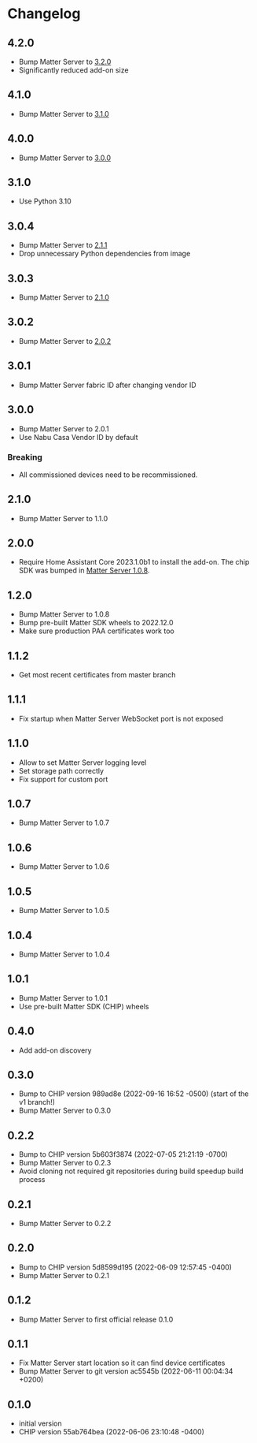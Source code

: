 # Changelog

## 4.2.0

- Bump Matter Server to [3.2.0](https://github.com/home-assistant-libs/python-matter-server/releases/tag/3.2.0)
- Significantly reduced add-on size

## 4.1.0

- Bump Matter Server to [3.1.0](https://github.com/home-assistant-libs/python-matter-server/releases/tag/3.1.0)

## 4.0.0

- Bump Matter Server to [3.0.0](https://github.com/home-assistant-libs/python-matter-server/releases/tag/3.0.0)

## 3.1.0

- Use Python 3.10

## 3.0.4

- Bump Matter Server to [2.1.1](https://github.com/home-assistant-libs/python-matter-server/releases/tag/2.1.1)
- Drop unnecessary Python dependencies from image

## 3.0.3

- Bump Matter Server to [2.1.0](https://github.com/home-assistant-libs/python-matter-server/releases/tag/2.1.0)

## 3.0.2

- Bump Matter Server to [2.0.2](https://github.com/home-assistant-libs/python-matter-server/releases/tag/2.0.2)

## 3.0.1

- Bump Matter Server fabric ID after changing vendor ID

## 3.0.0

- Bump Matter Server to 2.0.1
- Use Nabu Casa Vendor ID by default

### Breaking

- All commissioned devices need to be recommissioned.

## 2.1.0

- Bump Matter Server to 1.1.0

## 2.0.0

- Require Home Assistant Core 2023.1.0b1 to install the add-on. The chip SDK was bumped in [Matter Server 1.0.8](https://github.com/home-assistant-libs/python-matter-server/releases/tag/1.0.8).

## 1.2.0

- Bump Matter Server to 1.0.8
- Bump pre-built Matter SDK wheels to 2022.12.0
- Make sure production PAA certificates work too

## 1.1.2

- Get most recent certificates from master branch

## 1.1.1

- Fix startup when Matter Server WebSocket port is not exposed

## 1.1.0

- Allow to set Matter Server logging level
- Set storage path correctly
- Fix support for custom port

## 1.0.7

- Bump Matter Server to 1.0.7

## 1.0.6

- Bump Matter Server to 1.0.6

## 1.0.5

- Bump Matter Server to 1.0.5

## 1.0.4

- Bump Matter Server to 1.0.4

## 1.0.1

- Bump Matter Server to 1.0.1
- Use pre-built Matter SDK (CHIP) wheels

## 0.4.0

- Add add-on discovery

## 0.3.0

- Bump to CHIP version 989ad8e (2022-09-16 16:52 -0500) (start of the v1 branch!)
- Bump Matter Server to 0.3.0

## 0.2.2

- Bump to CHIP version 5b603f3874 (2022-07-05 21:21:19 -0700)
- Bump Matter Server to 0.2.3
- Avoid cloning not required git repositories during build speedup build process

## 0.2.1

- Bump Matter Server to 0.2.2

## 0.2.0

- Bump to CHIP version 5d8599d195 (2022-06-09 12:57:45 -0400)
- Bump Matter Server to 0.2.1

## 0.1.2

- Bump Matter Server to first official release 0.1.0

## 0.1.1

- Fix Matter Server start location so it can find device certificates
- Bump Matter Server to git version ac5545b (2022-06-11 00:04:34 +0200)

## 0.1.0

- initial version
- CHIP version 55ab764bea (2022-06-06 23:10:48 -0400)
